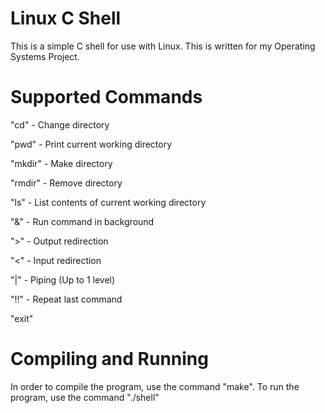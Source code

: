 # Linux C Shell

This is a simple C shell for use with Linux. This is written for my Operating Systems Project.

# Supported Commands

"cd" - Change directory

"pwd" - Print current working directory

"mkdir" - Make directory

"rmdir" - Remove directory

"ls" - List contents of current working directory

"&" - Run command in background

">" - Output redirection

"<" - Input redirection

"|" - Piping (Up to 1 level)

"!!" - Repeat last command

"exit"

# Compiling and Running

In order to compile the program, use the command "make".
To run the program, use the command "./shell"
